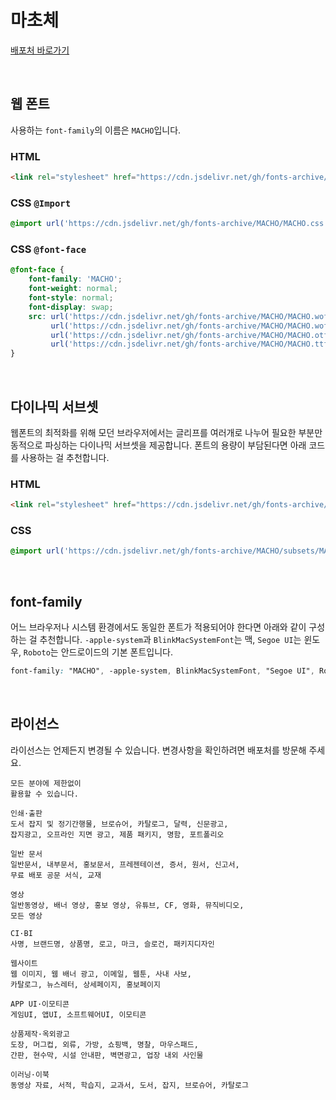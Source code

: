 # 마초체

[배포처 바로가기](http://www.earlyfont.com/portfolio/EARLYFONT_MACHO)

&nbsp;

## 웹 폰트

사용하는 `font-family`의 이름은 `MACHO`입니다.

### HTML

```html
<link rel="stylesheet" href="https://cdn.jsdelivr.net/gh/fonts-archive/MACHO/MACHO.css" type="text/css"/>
```

### CSS `@Import`

```css
@import url('https://cdn.jsdelivr.net/gh/fonts-archive/MACHO/MACHO.css');
```

### CSS `@font-face`

```css
@font-face {
    font-family: 'MACHO';
    font-weight: normal;
    font-style: normal;
    font-display: swap;
    src: url('https://cdn.jsdelivr.net/gh/fonts-archive/MACHO/MACHO.woff2') format('woff2'),
         url('https://cdn.jsdelivr.net/gh/fonts-archive/MACHO/MACHO.woff') format('woff'),
         url('https://cdn.jsdelivr.net/gh/fonts-archive/MACHO/MACHO.otf') format('opentype'),
         url('https://cdn.jsdelivr.net/gh/fonts-archive/MACHO/MACHO.ttf') format('truetype');
}
```

&nbsp;

## 다이나믹 서브셋

웹폰트의 최적화를 위해 모던 브라우저에서는 글리프를 여러개로 나누어 필요한 부분만 동적으로 파싱하는 다이나믹 서브셋을 제공합니다. 폰트의 용량이 부담된다면 아래 코드를 사용하는 걸 추천합니다.

### HTML

```html
<link rel="stylesheet" href="https://cdn.jsdelivr.net/gh/fonts-archive/MACHO/subsets/MACHO-dynamic-subset.css" type="text/css"/>
```

### CSS

```css
@import url('https://cdn.jsdelivr.net/gh/fonts-archive/MACHO/subsets/MACHO-dynamic-subset.css');
```

&nbsp;

## font-family

어느 브라우저나 시스템 환경에서도 동일한 폰트가 적용되어야 한다면 아래와 같이 구성하는 걸 추천합니다. `-apple-system`과 `BlinkMacSystemFont`는 맥, `Segoe UI`는 윈도우, `Roboto`는 안드로이드의 기본 폰트입니다.


```css
font-family: "MACHO", -apple-system, BlinkMacSystemFont, "Segoe UI", Roboto, Oxygen, Ubuntu, Cantarell, "Open Sans", "Helvetica Neue", sans-serif;
```

&nbsp;

## 라이선스

라이선스는 언제든지 변경될 수 있습니다. 변경사항을 확인하려면 배포처를 방문해 주세요.

```
모든 분야에 제한없이
활용할 수 있습니다.

인쇄·출판
도서 잡지 및 정기간행물, 브로슈어, 카탈로그, 달력, 신문광고,
잡지광고, 오프라인 지면 광고, 제품 패키지, 명함, 포트폴리오

일반 문서
일반문서, 내부문서, 홍보문서, 프레젠테이션, 증서, 원서, 신고서,
무료 배포 공문 서식, 교재

영상
일반동영상, 배너 영상, 홍보 영상, 유튜브, CF, 영화, 뮤직비디오,
모든 영상

CI·BI
사명, 브랜드명, 상품명, 로고, 마크, 슬로건, 패키지디자인

웹사이트
웹 이미지, 웹 배너 광고, 이메일, 웹툰, 사내 사보,
카탈로그, 뉴스레터, 상세페이지, 홍보페이지

APP UI·이모티콘
게임UI, 앱UI, 소프트웨어UI, 이모티콘

상품제작·옥외광고
도장, 머그컵, 외류, 가방, 쇼핑백, 명찰, 마우스패드,
간판, 현수막, 시설 안내판, 벽면광고, 업장 내외 사인물

이러닝·이북
동영상 자료, 서적, 학습지, 교과서, 도서, 잡지, 브로슈어, 카탈로그
```
